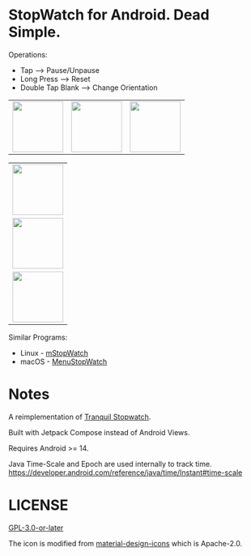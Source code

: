# StopWatch for Android. Dead Simple.

Operations:

* Tap ⟶ Pause/Unpause
* Long Press ⟶ Reset
* Double Tap Blank ⟶ Change Orientation

|                                                                                                                   |                                                                                                                   |                                                                                                                   |
|-------------------------------------------------------------------------------------------------------------------|-------------------------------------------------------------------------------------------------------------------|-------------------------------------------------------------------------------------------------------------------|
| <kbd> <img width=100 src="https://github.com/user-attachments/assets/8dcb77b3-cc00-481d-9aaa-d023ecc77aa4"></kbd> | <kbd> <img width=100 src="https://github.com/user-attachments/assets/fa54e254-fcfc-43be-bed8-2736c52defa9"></kbd> | <kbd> <img width=100 src="https://github.com/user-attachments/assets/b651234c-260e-420e-af7e-897ae29bbb20"></kbd> |

|                                                                                                                    |
|--------------------------------------------------------------------------------------------------------------------|
| <kbd> <img height=100 src="https://github.com/user-attachments/assets/de444a8f-2852-467e-8655-390d2d3ff241"></kbd> |
| <kbd> <img height=100 src="https://github.com/user-attachments/assets/aef4d8d1-97ba-42a6-bc78-59ff65c9b97f"></kbd> |
| <kbd> <img height=100 src="https://github.com/user-attachments/assets/d2aa7241-6002-4286-9900-a962900ca967"></kbd> |

Similar Programs:

* Linux - [mStopWatch](https://github.com/shenlebantongying/mStopWatch_Linux)
* macOS - [MenuStopWatch](https://github.com/shenlebantongying/MenuStopWatch_macOS)

# Notes

A reimplementation of [Tranquil Stopwatch](https://github.com/tibarj/tranquilstopwatch).

Built with Jetpack Compose instead of Android Views.

Requires Android >= 14.

Java Time-Scale and Epoch are used internally to track time.
https://developer.android.com/reference/java/time/Instant#time-scale

# LICENSE

[GPL-3.0-or-later](https://spdx.org/licenses/GPL-3.0-or-later.html)

The icon is modified from [material-design-icons](https://github.com/google/material-design-icons) which is Apache-2.0.
